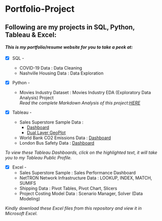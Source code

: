 # Portfolio-Project
## Following are my projects in SQL, Python, Tableau & Excel: <br />
#### *This is my portfolio/resume website for you to take a peek at:* <br />
- [x] SQL - 
  - COVID-19 Data : Data Cleaning <br />
  - Nashville Housing Data : Data Exploration <br />

- [x] Python - 
  - Movies Industry Dataset : Movies Industry EDA (Exploratory Data Analysis) Project <br />
*Read the complete Markdown Analysis of this project:[HERE](https://github.com/PriyankaJhaTheAnalyst/Python_MoviesIndustry_EDA/blob/main/README.md)*

- [x] Tableau - 
  - Sales Superstore Sample Data : 
    - [Dashboard](https://public.tableau.com/views/Dashboard_16172633718000/CustomerDashboard?:language=en-GB&:display_count=n&:origin=viz_share_link) <br />
    - [Dual Layer GeoPlot](https://public.tableau.com/views/Week4Assignment_16171031144630/DualLayerChart?:language=en-GB&:display_count=n&:origin=viz_share_link) <br />
  - World Bank CO2 Emissions Data : [Dashboard](https://public.tableau.com/views/WorldBankCo2Emissions_16149182681650/Dashboard1?:language=en-GB&:display_count=n&:origin=viz_share_link) <br />
  - London Bus Safety Data : [Dashboard](https://public.tableau.com/views/TableauCertificationCourse2/ChartsDashboard?:language=en-GB&:display_count=n&:origin=viz_share_link) <br /> 

*To view these Tableau Dashboards, click on the highlighted text, it will take you to my Tableau Public Profile.*

- [x] Excel - 
  - Sales Superstore Sample : Sales Performance Dashboard <br />
  - NetTRON Network Infrastructure Data : LOOKUP, INDEX, MATCH, SUMIFS <br />
  - Shipping Data : Pivot Tables, Pivot Chart, Slicers <br />
  - Project Costing Model Data : Scenario Manager, Solver (Data Modeling)

*Kindly download these Excel files from this repository and view it in Microsoft Excel.*
